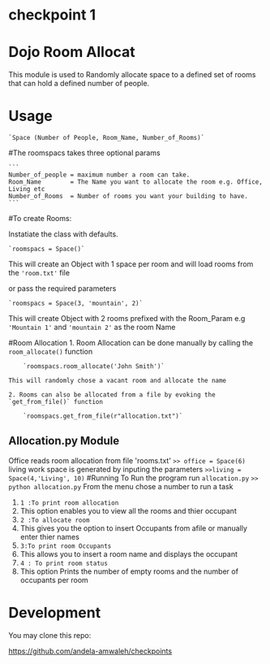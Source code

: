 # checkpoint 1

# Dojo Room Allocat


This module is used to Randomly allocate space to a defined set of rooms
that can hold a defined number of people.

# Usage

	
	`Space (Number of People, Room_Name, Number_of_Rooms)`

#The roomspacs takes three optional params

	```
	Number_of_people = maximum number a room can take.
	Room_Name 		 = The Name you want to allocate the room e.g. Office, Living etc
	Number_of_Rooms  = Number of rooms you want your building to have. 
	```

#To create Rooms:

Instatiate the class with defaults.
	
	`roomspacs = Space()`

	

 This will create an Object with 1 space per room and will load rooms from the `'room.txt'` file 

 or  pass the required parameters
	
	`roomspacs = Space(3, 'mountain', 2)`
	

This will create Object with 2 rooms prefixed with the Room_Param e.g `'Mountain 1'` and `'mountain 2'` as the room Name



#Room Allocation
	1. Room Allocation can be done manually by calling the `room_allocate()` function
	 
	 	`roomspacs.room_allocate('John Smith')`

	This will randomly chose a vacant room and allocate the name 

	2. Rooms can also be allocated from a file by evoking the `get_from_file()` function
	
	 	`roomspacs.get_from_file(r"allocation.txt")`

Allocation.py Module
--------------------
 Office reads room allocation from file 'rooms.txt'
		`>> office = Space(6)`
 living work space is generated by inputing the parameters
		`>>living = Space(4,'Living', 10)`
#Running
To Run the program run `allocation.py`
 		`>> python allocation.py`
From the menu chose a number to run a task 

1. `1 :To print room allocation`
 1. This option enables you to view all the rooms and thier occupant
2. `2 :To allocate room `
 1. This gives you the option to insert Occupants from afile or manually enter thier names
3. `3:To print room Occupants`
 1. This allows you to insert a room name and displays the occupant	
4. `4 : To print room status`
 1. This option Prints the number of empty rooms and the number of occupants per room

 
 





# Development
You may clone this repo:

https://github.com/andela-amwaleh/checkpoints

			
